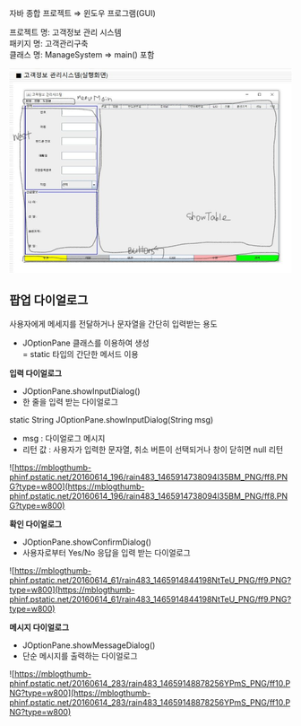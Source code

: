 자바 종합 프로젝트 ⇒ 윈도우 프로그램(GUI)  
  
프로젝트 명: 고객정보 관리 시스템  
패키지 명: 고객관리구축  
클래스 명: ManageSystem ⇒ main() 포함   

![managementErd](./managementErd.jpg)  

  
   
    
  
## 팝업 다이얼로그  
사용자에게 메세지를 전달하거나 문자열을 간단히 입력받는 용도  
- JOptionPane 클래스를 이용하여 생성  
= static 타입의 간단한 메서드 이용  

**입력 다이얼로그** 
- JOptionPane.showInputDialog()  
- 한 줄을 입력 받는 다이얼로그   
  
static String JOptionPane.showInputDialog(String msg)   
* msg : 다이얼로그 메시지   
* 리턴 값 : 사용자가 입력한 문자열, 취소 버튼이 선택되거나 창이 닫히면 null 리턴

![https://mblogthumb-phinf.pstatic.net/20160614_196/rain483_1465914738094l35BM_PNG/ff8.PNG?type=w800](https://mblogthumb-phinf.pstatic.net/20160614_196/rain483_1465914738094l35BM_PNG/ff8.PNG?type=w800)
  
  
**확인 다이얼로그** 
- JOptionPane.showConfirmDialog() 
- 사용자로부터 Yes/No 응답을 입력 받는 다이얼로그

![https://mblogthumb-phinf.pstatic.net/20160614_61/rain483_1465914844198NtTeU_PNG/ff9.PNG?type=w800](https://mblogthumb-phinf.pstatic.net/20160614_61/rain483_1465914844198NtTeU_PNG/ff9.PNG?type=w800)

**메시지 다이얼로그**
- JOptionPane.showMessageDialog() 
- 단순 메시지를 출력하는 다이얼로그

![https://mblogthumb-phinf.pstatic.net/20160614_283/rain483_14659148878256YPmS_PNG/ff10.PNG?type=w800](https://mblogthumb-phinf.pstatic.net/20160614_283/rain483_14659148878256YPmS_PNG/ff10.PNG?type=w800)
